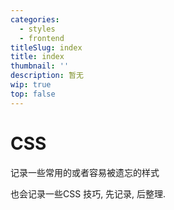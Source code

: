 ```yaml
---
categories:
  - styles
  - frontend
titleSlug: index
title: index
thumbnail: ''
description: 暂无
wip: true
top: false
---
```

#  CSS

记录一些常用的或者容易被遗忘的样式

也会记录一些CSS 技巧, 先记录, 后整理.

